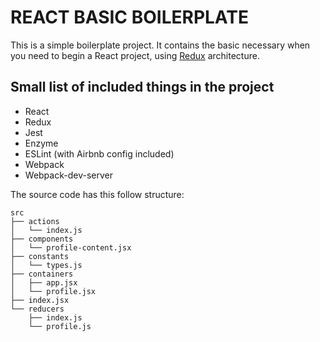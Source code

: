 # REACT BASIC BOILERPLATE

This is a simple boilerplate project. It contains the basic necessary when you need to begin a React project, using [Redux](http://redux.js.org/docs/basics/UsageWithReact.html) architecture.

Small list of included things in the project
---
* React
* Redux
* Jest
* Enzyme
* ESLint (with Airbnb config included)
* Webpack
* Webpack-dev-server

The source code has this follow structure:
```
src
├── actions
│   └── index.js
├── components
│   └── profile-content.jsx
├── constants
│   └── types.js
├── containers
│   ├── app.jsx
│   └── profile.jsx
├── index.jsx
└── reducers
    ├── index.js
    └── profile.js
```
